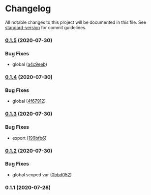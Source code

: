# Changelog

All notable changes to this project will be documented in this file. See [standard-version](https://github.com/conventional-changelog/standard-version) for commit guidelines.

### [0.1.5](https://github.com/harryy2510/pubsub/compare/v0.1.4...v0.1.5) (2020-07-30)


### Bug Fixes

* global ([a4c9eeb](https://github.com/harryy2510/pubsub/commit/a4c9eebf3eeac14e8608a77ab1bc5b441255e068))

### [0.1.4](https://github.com/harryy2510/pubsub/compare/v0.1.3...v0.1.4) (2020-07-30)


### Bug Fixes

* global ([4f67912](https://github.com/harryy2510/pubsub/commit/4f679126a7c8612420e88308823832878cee5b54))

### [0.1.3](https://github.com/harryy2510/pubsub/compare/v0.1.2...v0.1.3) (2020-07-30)


### Bug Fixes

* export ([199bfb6](https://github.com/harryy2510/pubsub/commit/199bfb647e41b2fdd5ea4a57b7a203e40e902b82))

### [0.1.2](https://github.com/harryy2510/pubsub/compare/v0.1.1...v0.1.2) (2020-07-30)


### Bug Fixes

* global scoped var ([0bbd052](https://github.com/harryy2510/pubsub/commit/0bbd0522eca8d74e74423175bed8175bb3749cf6))

### 0.1.1 (2020-07-28)
